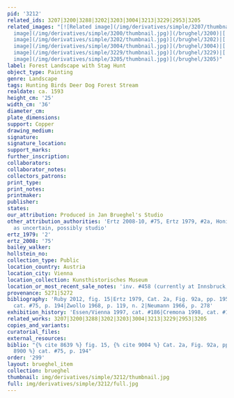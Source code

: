```yaml
---
pid: '3212'
related_ids: 3207|3200|3288|3202|3203|3004|3213|3229|2953|3205
related_images: "[![Related image](/img/derivatives/simple/3207/thumbnail.jpg)](/brughel/3207)|[![Related
  image](/img/derivatives/simple/3200/thumbnail.jpg)](/brughel/3200)|[![Related image](/img/derivatives/simple/3288/thumbnail.jpg)](/brughel/3288)|[![Related
  image](/img/derivatives/simple/3202/thumbnail.jpg)](/brughel/3202)|[![Related image](/img/derivatives/simple/3203/thumbnail.jpg)](/brughel/3203)|[![Related
  image](/img/derivatives/simple/3004/thumbnail.jpg)](/brughel/3004)|[![Related image](/img/derivatives/simple/3213/thumbnail.jpg)](/brughel/3213)|[![Related
  image](/img/derivatives/simple/3229/thumbnail.jpg)](/brughel/3229)|[![Related image](/img/derivatives/simple/2953/thumbnail.jpg)](/brughel/2953)|[![Related
  image](/img/derivatives/simple/3205/thumbnail.jpg)](/brughel/3205)"
label: Forest Landscape with Stag Hunt
object_type: Painting
genre: Landscape
tags: Hunting Birds Deer Dog Forest Stream
realdate: ca. 1593
height_cm: '25'
width_cm: '36'
diameter_cm: 
plate_dimensions: 
support: Copper
drawing_medium: 
signature: 
signature_location: 
support_marks: 
further_inscription: 
collaborators: 
collaborator_notes: 
collectors_patrons: 
print_type: 
print_notes: 
printmaker: 
publisher: 
states: 
our_attribution: Produced in Jan Brueghel's Studio
other_attribution_authorities: 'Ertz 2008-10, #75, Ertz 1979, #2a, Honig database
  as uncertain, possibly studio'
ertz_1979: '2'
ertz_2008: '75'
bailey_walker: 
hollstein_no: 
collection_type: Public
location_country: Austria
location_city: Vienna
location_collection: Kunsthistorisches Museum
location_or_most_recent_sale_notes: 'inv. #458 (currently at Innsbruck, Schloss Ambras)'
provenance: 5271|5272
bibliography: 'Ruby 2012, fig. 15|Ertz 1979, Cat. 2a, Fig. 92a, pp. 195|Ertz 2008-10,
  cat. #75, p. 194|Zwollo 1968, p. 119, n. 2|Neumann 1966, p. 278'
exhibition_history: 'Essen/Vienna 1997, cat. #186|Cremona 1998, cat. #124'
related_works: 3207|3200|3288|3202|3203|3004|3213|3229|2953|3205
copies_and_variants: 
curatorial_files: 
external_resources: 
biblio: "{% cite 8639 %} fig. 15, {% cite 9004 %} Cat. 2a, Fig. 92a, pp.195, {% cite
  8900 %} cat. #75, p. 194"
order: '299'
layout: brueghel_item
collection: brueghel
thumbnail: img/derivatives/simple/3212/thumbnail.jpg
full: img/derivatives/simple/3212/full.jpg
---
```

